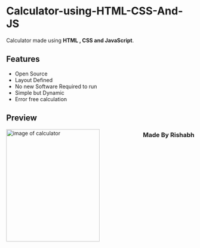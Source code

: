 # Calculator-using-HTML-CSS-And-JS
Calculator made using **HTML , CSS and JavaScript**.

Features
---------
- Open Source
- Layout Defined
- No new Software Required to run
- Simple but Dynamic
- Error free calculation

Preview
---------
<img src="https://user-images.githubusercontent.com/38128234/56496279-6209b500-6516-11e9-9783-e4d9bf046457.jpg" width="250px" height="300px" alt="image of calculator" style="float:left">
<h3 align="right">Made By Rishabh</h3>
